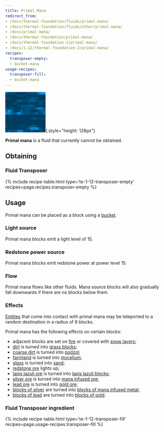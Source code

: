 ```yaml
---
title: Primal Mana
redirect_from:
- /docs/thermal-foundation/fluids/primal-mana/
- /docs/thermal-foundation/fluids/other/primal-mana/
- /docs/primal-mana/
- /docs/thermal-foundation/primal-mana/
- /docs/thermal-foundation-2/primal-mana/
- /docs/1.12/thermal-foundation-2/primal-mana/
recipes:
  transposer-empty:
  - bucket-mana
usage-recipes:
  transposer-fill:
  - bucket-mana
---
```


![Primal mana](/assets/images/thermal-foundation-2/primal-mana.gif){:style="height: 128px"}


**Primal mana** is a fluid that currently cannot be obtained.


Obtaining
---------

### Fluid Transposer
{% include recipe-table.html type='te-1-12-transposer-empty' recipes=page.recipes.transposer-empty %}


Usage
-----

Primal mana can be placed as a block using a
[bucket](https://minecraft.wiki/w/Bucket).

### Light source
Primal mana blocks emit a light level of 15.

### Redstone power source
Primal mana blocks emit redstone power at power level 15.

### Flow
Primal mana flows like other fluids. Mana source blocks will also gradually fall
downwards if there are no blocks below them.

### Effects
[Entities](https://minecraft.wiki/w/Entity) that come into contact with
primal mana may be teleported to a random destination in a radius of 8 blocks.

Primal mana has the following effects on certain blocks:

* adjacent blocks are set on [fire](https://minecraft.wiki/w/Fire) or
  covered with [snow layers](https://minecraft.wiki/w/Snow_(layer));
* [dirt](https://minecraft.wiki/w/Dirt) is turned into [grass
  blocks](https://minecraft.wiki/w/Grass_Block);
* [coarse dirt](https://minecraft.wiki/w/Coarse_Dirt) is turned into
  [podzol](https://minecraft.wiki/w/Podzol);
* [farmland](https://minecraft.wiki/w/Farmland) is turned into
  [mycelium](https://minecraft.wiki/w/Mycelium);
* [glass](https://minecraft.wiki/w/Glass) is turned into
  [sand](https://minecraft.wiki/w/Sand);
* [redstone ore](https://minecraft.wiki/w/Redstone_Ore) lights up;
* [lapis lazuli ore](https://minecraft.wiki/w/Lapis_Lazuli_Ore) is turned
  into [lapis lazuli
  blocks](https://minecraft.wiki/w/Lapis_Lazuli_Block);
* [silver ore](../silver-ore/) is turned into [mana infused
  ore](../mana-infused-ore/);
* [lead ore](../lead-ore/) is turned into [gold
  ore](https://minecraft.wiki/w/Gold_Ore);
* [blocks of silver](../block-of-silver/) are turned into [blocks of mana
  infused metal](../block-of-mana-infused-metal/);
* [blocks of lead](../block-of-lead/) are turned into [blocks of
  gold](https://minecraft.wiki/w/Block_of_Gold).


### Fluid Transposer ingredient
{% include recipe-table.html type='te-1-12-transposer-fill' recipes=page.usage-recipes.transposer-fill %}
